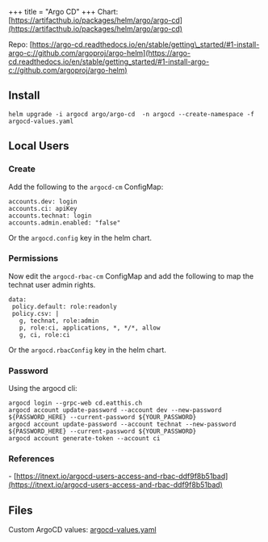 +++
title = "Argo CD"
+++
Chart: [https://artifacthub.io/packages/helm/argo/argo-cd](https://artifacthub.io/packages/helm/argo/argo-cd)

Repo: [https://argo-cd.readthedocs.io/en/stable/getting\_started/#1-install-argo-c://github.com/argoproj/argo-helm](https://argo-cd.readthedocs.io/en/stable/getting_started/#1-install-argo-c://github.com/argoproj/argo-helm)

## Install

```plaintext
helm upgrade -i argocd argo/argo-cd  -n argocd --create-namespace -f argocd-values.yaml
```

## Local Users

### Create

Add the following to the `argocd-cm` ConfigMap:

```plaintext
accounts.dev: login
accounts.ci: apiKey
accounts.technat: login
accounts.admin.enabled: "false"
```

Or the `argocd.config` key in the helm chart.

### Permissions

Now edit the `argocd-rbac-cm` ConfigMap and add the following to map the technat user admin rights.

```plaintext
data:
 policy.default: role:readonly
 policy.csv: |
   g, technat, role:admin
   p, role:ci, applications, *, */*, allow
   g, ci, role:ci
```

Or the `argocd.rbacConfig` key in the helm chart.

### Password

Using the argocd cli:

```plaintext
argocd login --grpc-web cd.eatthis.ch
argocd account update-password --account dev --new-password ${PASSWORD_HERE} --current-password ${YOUR_PASSWORD}
argocd account update-password --account technat --new-password ${PASSWORD_HERE} --current-password ${YOUR_PASSWORD}
argocd account generate-token --account ci
```

### References

\- [https://itnext.io/argocd-users-access-and-rbac-ddf9f8b51bad](https://itnext.io/argocd-users-access-and-rbac-ddf9f8b51bad)

## Files

Custom ArgoCD values: [argocd-values.yaml](/posts/argocd-values.yaml)
